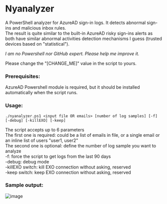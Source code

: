 # Nyanalyzer
A PowerShell analyzer for AzureAD sign-in logs. It detects abnormal sign-ins and malicious inbox rules.  
The result is quite similar to the built-in AzureAD risky sign-ins alerts as both have similar abnormal activities detection mechanisms I guess (trusted devices based on "statistical").  

*I am no Powershell nor GitHub expert. Please help me improve it.*

Please change the "[CHANGE_ME]" value in the script to yours.

### Prerequisites:
AzureAD Powershell module is required, but it should be installed automatically when the script runs.

### Usage:
```
./nyanalyzer.ps1 <input file OR emails> [number of log samples] [-f] [-debug] [-killEXO] [-keep]
```

The script accepts up to 6 parameters  
The first one is required: could be a list of emails in file, or a single email or an inline list of users "user1, user2"  
The second one is optional: define the number of log sample you want to analyze  
-f: force the script to get logs from the last 90 days  
-debug: debug mode  
-killEXO switch: kill EXO connection without asking, reserved  
-keep switch: keep EXO connection without asking, reserved  

### Sample output:
![image](https://user-images.githubusercontent.com/66635269/114277872-0da9b980-99fb-11eb-881d-f2f68a794cb1.png)
